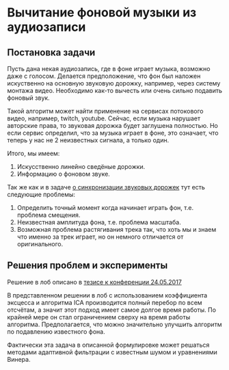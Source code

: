 # Вычитание фоновой музыки из аудиозаписи

## Постановка задачи

Пусть дана некая аудиозапись, где в фоне играет музыка, возможно даже с голосом. Делается предположение, что фон был наложен искуственно на основную звуковую дорожку, например, через систему монтажа видео. Необходимо как-то вычесть или очень сильно подавить фоновый звук.

Такой алгоритм может найти применение на сервисах потокового видео, например, twitch, youtube. Сейчас, если музыка нарушает авторские права, то звуковая дорожка будет заглушена полностью. Но если сервис определил, что за музыка играет в фоне, это означает, что теперь у нас не 2 неизвестных сигнала, а только один.

Итого, мы имеем:

1. Искусственно линейно сведёные дорожки.
2. Информацию о фоновом звуке.

Так же как и в задаче [о синхронизации звуковых дорожек](/sinhronizatsiya-zvukovih-dorozhek.md) тут есть следующие проблемы:

1. Определить точный момент когда начинает играть фон, т.е. проблема смещения.
2. Неизвестная амплитуда фона, т.е. проблема масштаба.
3. Возможная проблема растягивания трека так, что хоть мы и знаем что именно за трек играет, но он немного отличается от оригинального.

## Решения проблем и эксперименты

Решение в лоб описано в [тезисе к конференции 24.05.2017](/publications/metodi_decomposizii_zvukovogo_signala__24.04.2017.md)

В представленном решении в лоб с использованием коэффициента эксцесса и алгоритма ICA производится полный перебор по всем отсчётам, а значит этот подход имеет самое долгое время работы. По крайней мере он стал ограничением сверху на время работы алгоритма. Предполагается, что можно значительно улучшить алгоритм по подавлению известного фона.

Фактически эта задача в описанной формулировке может решаться методами адаптивной фильтрации с известным шумом и уравнениями Винера.

